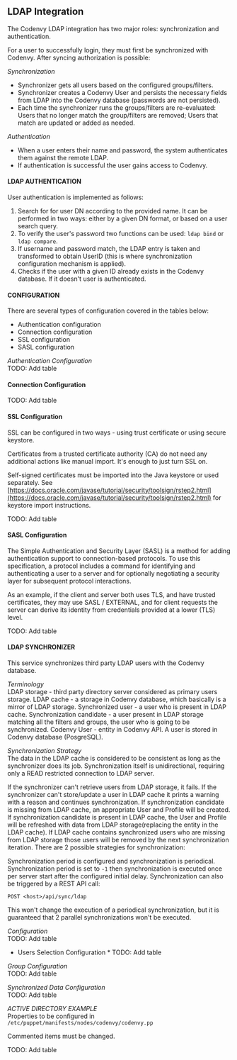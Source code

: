 ## LDAP Integration
The Codenvy LDAP integration has two major roles: synchronization and authentication.

For a user to successfully login, they must first be synchronized with Codenvy. After syncing authorization is possible:

*Synchronization*  

- Synchronizer gets all users based on the configured groups/filters.
- Synchronizer creates a Codenvy User and persists the necessary fields from LDAP into the Codenvy database (passwords are not persisted).
- Each time the synchronizer runs the groups/filters are re-evaluated: Users that no longer match the group/filters are removed; Users that match are updated or added as needed.

*Authentication*  

- When a user enters their name and password, the system authenticates them against the remote LDAP.
- If authentication is successful the user gains access to Codenvy.

#### LDAP AUTHENTICATION
User authentication is implemented as follows:

1. Search for for user DN according to the provided name. It can be performed in two ways: either by
a given DN format, or based on a user search query.
2. To verify the user's password two functions can be used: `ldap bind` or `ldap compare`.
3. If username and password match, the LDAP entry is taken and transformed to obtain UserID (this is where synchronization configuration mechanism is applied).
4. Checks if the user with a given ID already exists in the Codenvy database. If it doesn't user is authenticated.

#### CONFIGURATION
There are several types of configuration covered in the tables below:

- Authentication configuration
- Connection configuration
- SSL configuration
- SASL configuration

*Authentication Configuration*  
TODO: Add table

#### Connection Configuration

TODO: Add table

#### SSL Configuration
SSL can be configured in two ways - using trust certificate or using secure keystore.

Certificates from a trusted certificate authority (CA) do not need any additional actions like manual import. It's enough to just turn SSL on.

Self-signed certificates must be imported into the Java keystore or used separately. See [https://docs.oracle.com/javase/tutorial/security/toolsign/rstep2.html](https://docs.oracle.com/javase/tutorial/security/toolsign/rstep2.html) for keystore import instructions.

TODO: Add table

#### SASL Configuration
The Simple Authentication and Security Layer (SASL) is a method for adding authentication support to connection-based protocols. To use this specification, a protocol includes a command for identifying and authenticating a user to a server and for optionally negotiating a security layer for subsequent protocol interactions.

As an example, if the client and server both uses TLS, and have trusted certificates, they may use SASL / EXTERNAL, and for client requests the server can derive its identity from credentials provided at a lower (TLS) level.

TODO: Add table

#### LDAP SYNCHRONIZER
This service synchronizes third party LDAP users with the Codenvy database.

*Terminology*  
LDAP storage - third party directory server considered as primary users storage.
LDAP cache - a storage in Codenvy database, which basically is a mirror of LDAP storage.
Synchronized user - a user who is present in LDAP cache.
Synchronization candidate - a user present in LDAP storage matching all the filters and groups, the user who is going to be synchronized.
Codenvy User - entity in Codenvy API. A user is stored in Codenvy database (PosgreSQL).

*Synchronization Strategy*  
The data in the LDAP cache is considered to be consistent as long as the synchronizer does its job. Synchronization itself is unidirectional, requiring only a READ restricted connection to LDAP server.

If the synchronizer can't retrieve users from LDAP storage, it fails.
If the synchronizer can't store/update a user in LDAP cache it prints a warning with a reason and continues synchronization.
If synchronization candidate is missing from LDAP cache, an appropriate User and Profile will be created.
If synchronization candidate is present in LDAP cache, the User and Profile will be refreshed with data from LDAP storage(replacing the entity in the LDAP cache).
If LDAP cache contains synchronized users who are missing from LDAP storage those users will be removed by the next synchronization iteration.
There are 2 possible strategies for synchronization:

Synchronization period is configured and synchronization is periodical.
Synchronization period is set to `-1` then synchronization is executed once
per server start after the configured initial delay.
Synchronization can also be triggered by a REST API call:

`POST <host>/api/sync/ldap`

This won't change the execution of a periodical synchronization, but it is guaranteed that 2 parallel synchronizations won't be executed.

*Configuration*   
TODO: Add table

* Users Selection Configuration *
TODO: Add table

*Group Configuration*  
TODO: Add table

*Synchronized Data Configuration*  
TODO: Add table

*ACTIVE DIRECTORY EXAMPLE*  
Properties to be configured in `/etc/puppet/manifests/nodes/codenvy/codenvy.pp`

Commented items must be changed.

TODO: Add table
